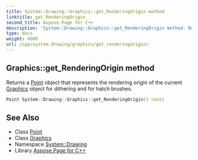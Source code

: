 ```yaml
---
title: System::Drawing::Graphics::get_RenderingOrigin method
linktitle: get_RenderingOrigin
second_title: Aspose.Page for C++
description: 'System::Drawing::Graphics::get_RenderingOrigin method. Returns a Point object that represents the rendering origin of the current Graphics object for dithering and for hatch brushes in C++.'
type: docs
weight: 4600
url: /cpp/system.drawing/graphics/get_renderingorigin/
---
```

## Graphics::get_RenderingOrigin method


Returns a [Point](../../point/) object that represents the rendering origin of the current [Graphics](../) object for dithering and for hatch brushes.

```cpp
Point System::Drawing::Graphics::get_RenderingOrigin() const
```

## See Also

* Class [Point](../../point/)
* Class [Graphics](../)
* Namespace [System::Drawing](../../)
* Library [Aspose.Page for C++](../../../)
